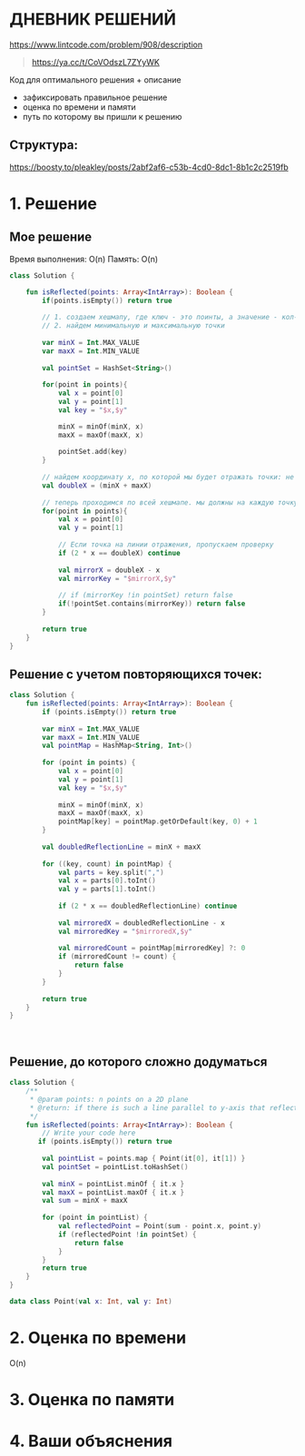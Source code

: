 # ДНЕВНИК РЕШЕНИЙ

https://www.lintcode.com/problem/908/description

> https://ya.cc/t/CoVOdszL7ZYyWK


Код для оптимального решения + описание 

- зафиксировать правильное решение
- оценка по времени и памяти
- путь по которому вы пришли к решению


## Структура:
https://boosty.to/pleakley/posts/2abf2af6-c53b-4cd0-8dc1-8b1c2c2519fb

# 1. Решение

## Мое решение
Время выполнения: O(n)
Память: O(n)

```kotlin
class Solution {

    fun isReflected(points: Array<IntArray>): Boolean {
        if(points.isEmpty()) return true
        
        // 1. создаем хешмапу, где ключ - это поинты, а значение - кол-во повторений
        // 2. найдем минимальную и максимальную точки
        
        var minX = Int.MAX_VALUE
        var maxX = Int.MIN_VALUE
        
        val pointSet = HashSet<String>()
        
        for(point in points){
            val x = point[0]
            val y = point[1]
            val key = "$x,$y"

            minX = minOf(minX, x)
            maxX = maxOf(maxX, x)
            
            pointSet.add(key)
        }
        
        // найдем координату х, по которой мы будет отражать точки: не делим на 2, тк в mirrorPoint мы умножаем это значение на 2
        val doubleX = (minX + maxX)
     
        // теперь проходимся по всей хешмапе. мы должны на каждую точку найти отраженную.   
        for(point in points){
            val x = point[0]
            val y = point[1]
            
            // Если точка на линии отражения, пропускаем проверку
            if (2 * x == doubleX) continue
                        
            val mirrorX = doubleX - x
            val mirrorKey = "$mirrorX,$y"
          
            // if (mirrorKey !in pointSet) return false
            if(!pointSet.contains(mirrorKey)) return false
        }
        
        return true
    }
}
```

## Решение с учетом повторяющихся точек:

```kotlin
class Solution {
    fun isReflected(points: Array<IntArray>): Boolean {
        if (points.isEmpty()) return true
        
        var minX = Int.MAX_VALUE
        var maxX = Int.MIN_VALUE
        val pointMap = HashMap<String, Int>()
        
        for (point in points) {
            val x = point[0]
            val y = point[1]
            val key = "$x,$y"
            
            minX = minOf(minX, x)
            maxX = maxOf(maxX, x)
            pointMap[key] = pointMap.getOrDefault(key, 0) + 1
        }
        
        val doubledReflectionLine = minX + maxX
        
        for ((key, count) in pointMap) {
            val parts = key.split(",")
            val x = parts[0].toInt()
            val y = parts[1].toInt()
            
            if (2 * x == doubledReflectionLine) continue
            
            val mirroredX = doubledReflectionLine - x
            val mirroredKey = "$mirroredX,$y"
            
            val mirroredCount = pointMap[mirroredKey] ?: 0
            if (mirroredCount != count) {
                return false
            }
        }
        
        return true
    }
}
```


<br>

## Решение, до которого сложно додуматься
```kotlin
class Solution {
    /**
     * @param points: n points on a 2D plane
     * @return: if there is such a line parallel to y-axis that reflect the given points
     */
    fun isReflected(points: Array<IntArray>): Boolean {
        // Write your code here
       if (points.isEmpty()) return true
        
        val pointList = points.map { Point(it[0], it[1]) }
        val pointSet = pointList.toHashSet()
        
        val minX = pointList.minOf { it.x }
        val maxX = pointList.maxOf { it.x }
        val sum = minX + maxX
        
        for (point in pointList) {
            val reflectedPoint = Point(sum - point.x, point.y)
            if (reflectedPoint !in pointSet) {
                return false
            }
        }
        return true
    }
}

data class Point(val x: Int, val y: Int)
```


# 2. Оценка по времени
O(n)

# 3. Оценка по памяти


# 4. Ваши объяснения


